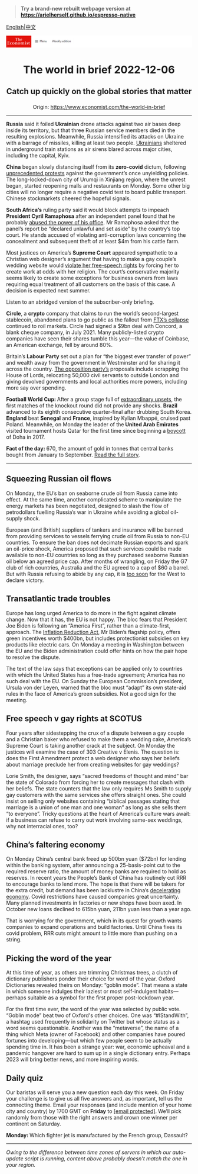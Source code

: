 > **Try a brand-new rebuilt webpage version at https://arielherself.github.io/espresso-native**

[English](https://github.com/arielherself/espresso/blob/main/README.md)|[中文](https://github-com.translate.goog/arielherself/espresso/blob/main/README.md?_x_tr_sl=en&_x_tr_tl=zh-CN&_x_tr_hl=zh-CN&_x_tr_pto=wapp)



![The Economist](menubar.png)

# <p align="center">The world in brief 2022-12-06</p>

## <p align="center">Catch up quickly on the global stories that matter</p>

<p align="center">Origin: <a href="https://www.economist.com/the-world-in-brief">https://www.economist.com/the-world-in-brief</a><hr>

<strong>Russia</strong> said it foiled <strong>Ukrainian </strong>drone attacks against two air bases deep inside its territory, but that three Russian service members died in the resulting explosions. Meanwhile, Russia intensified its attacks on Ukraine with a barrage of missiles, killing at least two people. [Ukrainians](https://www.economist.com/europe/2022/11/23/in-ukraine-living-as-normal-is-an-act-of-defiance) sheltered in underground train stations as air sirens blared across major cities, including the capital, Kyiv.

<strong>China</strong> began slowly distancing itself from its <strong>zero-covid</strong> dictum, following [unprecedented protests](https://www.economist.com/china/2022/12/01/lessons-from-a-chinese-protest) against the government’s once unyielding policies. The long-locked-down city of Urumqi in Xinjiang region, where the unrest began, started reopening malls and restaurants on Monday. Some other big cities will no longer require a negative covid test to board public transport. Chinese stockmarkets cheered the hopeful signals.

<strong>South Africa’s</strong> ruling party said it would block attempts to impeach <strong>President Cyril Ramaphosa</strong> after an independent panel found that he probably [abused the power of his office](https://www.economist.com/middle-east-and-africa/2022/12/01/a-sofa-stuffed-with-cash-imperils-south-africas-president). Mr Ramaphosa asked that the panel’s report be “declared unlawful and set aside” by the country’s top court. He stands accused of violating anti-corruption laws concerning the concealment and subsequent theft of at least $4m from his cattle farm.

Most justices on America’s <strong>Supreme Court</strong> appeared sympathetic to a Christian web designer’s argument that having to make a gay couple’s wedding website would [violate her free-speech rights](https://www.economist.com/united-states/2022/12/05/a-new-supreme-court-case-may-dampen-protections-for-lgbt-people) by forcing her to create work at odds with her religion. The court’s conservative majority seems likely to create some exceptions for business owners from laws requiring equal treatment of all customers on the basis of this case. A decision is expected next summer.

Listen to an abridged version of the subscriber-only briefing.

<strong>Circle</strong>, a <strong>crypto</strong> company that claims to run the world’s second-largest stablecoin, abandoned plans to go public as the fallout from [FTX’s collapse](https://www.economist.com/briefing/2022/11/17/the-failure-of-ftx-and-sam-bankman-fried-will-leave-deep-scars) continued to roil markets. Circle had signed a $9bn deal with Concord, a blank cheque company, in July 2021. Many publicly-listed crypto companies have seen their shares tumble this year—the value of Coinbase, an American exchange, fell by around 80%.

Britain’s <strong>Labour Party</strong> set out a plan for “the biggest ever transfer of power” and wealth away from the government in Westminster and for sharing it across the country. [The opposition party’s](https://www.economist.com/britain/2022/09/22/after-a-frosty-decade-business-leaders-are-warming-to-the-labour-party) proposals include scrapping the House of Lords, relocating 50,000 civil servants to outside London and giving devolved governments and local authorities more powers, including more say over spending.

<strong>Football World Cup: </strong>After a group stage full of [extraordinary upsets](https://www.economist.com/culture/2022/12/02/why-the-world-cups-first-stage-has-been-surprisingly-even), the first matches of the knockout round did not provide any shocks. <strong>Brazil </strong>advanced to its eighth consecutive quarter-final after drubbing South Korea. <strong>England</strong> beat <strong>Senegal</strong> and <strong>France</strong>, inspired by Kylian Mbappé, cruised past Poland. Meanwhile, on Monday the leader of the<strong> United Arab Emirates </strong>visited tournament hosts Qatar for the first time since beginning a [boycott](https://www.economist.com/middle-east-and-africa/2017/10/19/the-boycott-of-qatar-is-hurting-its-enforcers) of Doha in 2017.

<strong>Fact of the day: </strong>670, the amount of gold in tonnes that central banks bought from January to September. [Read the full story](https://www.economist.com/finance-and-economics/2022/12/01/why-central-banks-are-stockpiling-gold).

----------

## Squeezing Russian oil flows

On Monday, the EU’s ban on seaborne crude oil from Russia came into effect. At the same time, another complicated scheme to manipulate the energy markets has been negotiated, designed to slash the flow of petrodollars fuelling Russia’s war in Ukraine while avoiding a global oil-supply shock. 

European (and British) suppliers of tankers and insurance will be banned from providing services to vessels ferrying crude oil from Russia to non-EU countries. To ensure the ban does not decimate Russian exports and spark an oil-price shock, America proposed that such services could be made available to non-EU countries so long as they purchased seaborne Russian oil below an agreed price cap. After months of wrangling, on Friday the G7 club of rich countries, Australia and the EU agreed to a cap of $60 a barrel. But with Russia refusing to abide by any cap, it is [too soon](https://www.economist.com/finance-and-economics/2022/11/30/how-the-wests-price-cap-on-russian-oil-could-roil-energy-markets) for the West to declare victory.

## Transatlantic trade troubles

Europe has long urged America to do more in the fight against climate change. Now that it has, the EU is not happy. The bloc fears that President Joe Biden is following an “America First”, rather than a climate-first, approach. The [Inflation Reduction Act](https://www.economist.com/united-states/2022/08/09/joe-bidens-signature-legislation-passes-the-senate-at-last), Mr Biden’s flagship policy, offers green incentives worth $400bn, but includes protectionist subsidies on key products like electric cars. On Monday a meeting in Washington between the EU and the Biden administration could offer hints on how the pair hope to resolve the dispute. 

The text of the law says that exceptions can be applied only to countries with which the United States has a free-trade agreement; America has no such deal with the EU. On Sunday the European Commission’s president, Ursula von der Leyen, warned that the bloc must “adapt” its own state-aid rules in the face of America’s green subsidies. Not a good sign for the meeting. 

## Free speech v gay rights at SCOTUS

Four years after sidestepping the crux of a dispute between a gay couple and a Christian baker who refused to make them a wedding cake, America’s Supreme Court is taking another crack at the subject. On Monday the justices will examine the case of 303 Creative v Elenis. The question is: does the First Amendment protect a web designer who says her beliefs about marriage preclude her from creating websites for gay weddings? 

Lorie Smith, the designer, says “sacred freedoms of thought and mind” bar the state of Colorado from forcing her to create messages that clash with her beliefs. The state counters that the law only requires Ms Smith to supply gay customers with the same services she offers straight ones. She could insist on selling only websites containing “biblical passages stating that marriage is a union of one man and one woman” as long as she sells them “to everyone”. Tricky questions at the heart of America’s culture wars await: if a business can refuse to carry out work involving same-sex weddings, why not interracial ones, too?

## China’s faltering economy

On Monday China’s central bank freed up 500bn yuan ($72bn) for lending within the banking system, after announcing a 25-basis-point cut to the required reserve ratio, the amount of money banks are required to hold as reserves. In recent years the People’s Bank of China has routinely cut RRR to encourage banks to lend more. The hope is that there will be takers for the extra credit, but demand has been lacklustre in China’s [decelerating economy](https://www.economist.com/the-economist-explains/2015/03/11/why-chinas-economy-is-slowing). Covid restrictions have caused companies great uncertainty. Many planned investments in factories or new shops have been axed. In October new loans declined to 615bn yuan, 211bn yuan less than a year ago.

That is worrying for the government, which in its quest for growth wants companies to expand operations and build factories. Until China fixes its covid problem, RRR cuts might amount to little more than pushing on a string.

## Picking the word of the year

At this time of year, as others are trimming Christmas trees, a clutch of dictionary publishers ponder their choice for word of the year. Oxford Dictionaries revealed theirs on Monday: “goblin mode”. That means a state in which someone indulges their laziest or most self-indulgent habits—perhaps suitable as a symbol for the first proper post-lockdown year. 

For the first time ever, the word of the year was selected by public vote. “Goblin mode” beat two of Oxford&#x27;s other choices. One was “#IStandWith”, a hashtag used frequently in solidarity on Twitter but whose status as a word seems questionable. Another was the “metaverse”, the name of a thing which Meta (owner of Facebook) and other companies have poured fortunes into developing—but which few people seem to be actually spending time in. It has been a strange year: war, economic upheaval and a pandemic hangover are hard to sum up in a single dictionary entry. Perhaps 2023 will bring better news, and more inspiring words.

## Daily quiz

Our baristas will serve you a new question each day this week. On Friday your challenge is to give us all five answers and, as important, tell us the connecting theme. Email your responses (and include mention of your home city and country) by 1700 GMT on <strong>Friday</strong> to [<span class="__cf_email__" data-cfemail="0b5a7e62714e787b796e7878644b6e686465646662787f25686466">[email&#160;protected]</span>](https://mail.google.com/mail/?view=cm&amp;fs=1&amp;tf=1&amp;to=QuizEspresso@economist.com). We’ll pick randomly from those with the right answers and crown one winner per continent on Saturday.

<strong>Monday: </strong>Which fighter jet is manufactured by the French group, Dassault?

----------

*Owing to the difference between time zones of servers in which our auto-update script is running, content above probably doesn't match the one in your region.*
